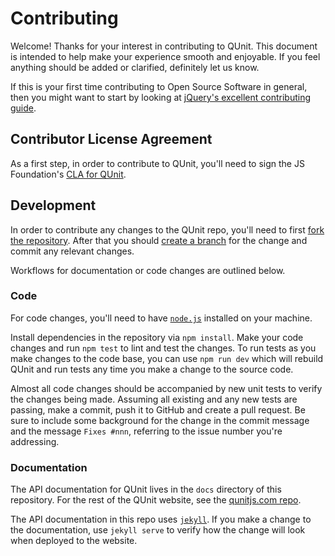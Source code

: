 # Contributing

Welcome! Thanks for your interest in contributing to QUnit. This document is
intended to help make your experience smooth and enjoyable. If you feel
anything should be added or clarified, definitely let us know.

If this is your first time contributing to Open Source Software in general, then
you might want to start by looking at [jQuery's excellent contributing guide](http://contribute.jquery.org/open-source/).

## Contributor License Agreement

As a first step, in order to contribute to QUnit, you'll need to sign the JS
Foundation's [CLA for QUnit](https://cla.js.foundation/qunitjs/qunit).

## Development

In order to contribute any changes to the QUnit repo, you'll need to first
[fork the repository](https://help.github.com/articles/fork-a-repo/). After that
you should [create a branch](https://bocoup.com/blog/git-workflow-walkthrough-feature-branches)
for the change and commit any relevant changes.

Workflows for documentation or code changes are outlined below.

### Code

For code changes, you'll need to have [`node.js`](https://nodejs.org/en/) installed on your machine.

Install dependencies in the repository via `npm install`. Make your code
changes and run `npm test` to lint and test the changes. To run tests as you
make changes to the code base, you can use `npm run dev` which will rebuild QUnit
and run tests any time you make a change to the source code.

Almost all code changes should be accompanied by new unit tests to verify the
changes being made. Assuming all existing and any new tests are passing, make a
commit, push it to GitHub and create a pull request. Be sure to include some
background for the change in the commit message and the message `Fixes #nnn`,
referring to the issue number you're addressing.

### Documentation

The API documentation for QUnit lives in the `docs` directory of this repository.
For the rest of the QUnit website, see the [qunitjs.com repo](https://github.com/qunitjs/qunitjs.com).

The API documentation in this repo uses [`jekyll`](https://jekyllrb.com/). If
you make a change to the documentation, use `jekyll serve` to verify how the
change will look when deployed to the website.
